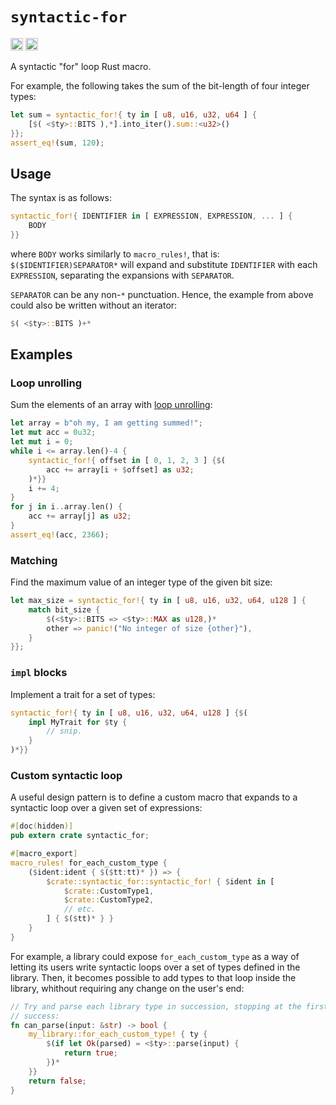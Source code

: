 # `syntactic-for`

[<img alt="crates.io" src="https://img.shields.io/crates/v/syntactic-for?style=for-the-badge" height="20">](https://crates.io/crates/syntactic-for)
[<img alt="docs.rs" src="https://img.shields.io/docsrs/syntactic-for?style=for-the-badge" height="20">](https://docs.rs/syntactic-for)

A syntactic "for" loop Rust macro.

For example, the following takes the sum of the bit-length of four integer
types:
```rust
let sum = syntactic_for!{ ty in [ u8, u16, u32, u64 ] {
    [$( <$ty>::BITS ),*].into_iter().sum::<u32>()
}};
assert_eq!(sum, 120);
```

## Usage

The syntax is as follows:
```rust
syntactic_for!{ IDENTIFIER in [ EXPRESSION, EXPRESSION, ... ] {
    BODY
}}
```
where `BODY` works similarly to `macro_rules!`, that is:
`$($IDENTIFIER)SEPARATOR*` will expand and substitute `IDENTIFIER` with
each `EXPRESSION`, separating the expansions with `SEPARATOR`.

`SEPARATOR` can be any non-`*` punctuation.  Hence, the example from above
could also be written without an iterator:
```rust
$( <$ty>::BITS )+*
```

## Examples

### Loop unrolling

Sum the elements of an array with
[loop unrolling](https://en.wikipedia.org/wiki/Loop_unrolling):
```rust
let array = b"oh my, I am getting summed!";
let mut acc = 0u32;
let mut i = 0;
while i <= array.len()-4 {
    syntactic_for!{ offset in [ 0, 1, 2, 3 ] {$(
        acc += array[i + $offset] as u32;
    )*}}
    i += 4;
}
for j in i..array.len() {
    acc += array[j] as u32;
}
assert_eq!(acc, 2366);
```

### Matching

Find the maximum value of an integer type of the given bit size:
```rust
let max_size = syntactic_for!{ ty in [ u8, u16, u32, u64, u128 ] {
    match bit_size {
        $(<$ty>::BITS => <$ty>::MAX as u128,)*
        other => panic!("No integer of size {other}"),
    }
}};
```

### `impl` blocks

Implement a trait for a set of types:
```rust
syntactic_for!{ ty in [ u8, u16, u32, u64, u128 ] {$(
    impl MyTrait for $ty {
        // snip.
    }
)*}}
```

### Custom syntactic loop

A useful design pattern is to define a custom macro that expands to a
syntactic loop over a given set of expressions:
```rust
#[doc(hidden)]
pub extern crate syntactic_for;

#[macro_export]
macro_rules! for_each_custom_type {
    ($ident:ident { $($tt:tt)* }) => {
        $crate::syntactic_for::syntactic_for! { $ident in [
            $crate::CustomType1,
            $crate::CustomType2,
            // etc.
        ] { $($tt)* } }
    }
}
```

For example, a library could expose `for_each_custom_type` as a way of
letting its users write syntactic loops over a set of types defined in the
library.  Then, it becomes possible to add types to that loop inside the
library, whithout requiring any change on the user's end:

```rust
// Try and parse each library type in succession, stopping at the first
// success:
fn can_parse(input: &str) -> bool {
    my_library::for_each_custom_type! { ty {
        $(if let Ok(parsed) = <$ty>::parse(input) {
            return true;
        })*
    }}
    return false;
}
```
